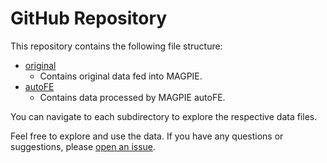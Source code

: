 # GitHub Repository

This repository contains the following file structure:

- [original](/original)
  - Contains original data fed into MAGPIE.
- [autoFE](/autoFE)
  - Contains data processed by MAGPIE autoFE.

You can navigate to each subdirectory to explore the respective data files.

Feel free to explore and use the data. If you have any questions or suggestions, please [open an issue](https://github.com/yc/magpie/issues).